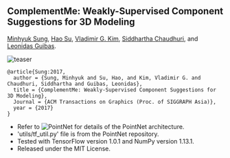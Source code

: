 ## ComplementMe: Weakly-Supervised Component Suggestions for 3D Modeling

<a href="http://cs.stanford.edu/~mhsung" target="_blank">Minhyuk Sung</a>, <a href="http://ai.stanford.edu/~haosu/" target="_blank">Hao Su</a>, <a href="http://vova.kim" target="_blank">Vladimir G. Kim</a>, <a href="https://www.cse.iitb.ac.in/~sidch/" target="_blank">Siddhartha Chaudhuri</a>, and <a href="https://geometry.stanford.edu/member/guibas/" target="_blank:">Leonidas Guibas</a>.

![teaser](https://mhsung.github.io/assets/images/component-assembly/teaser.png)

```
@article{Sung:2017,
  author = {Sung, Minhyuk and Su, Hao, and Kim, Vladimir G. and Chaudhuri, Siddhartha and Guibas, Leonidas},
  title = {ComplementMe: Weakly-Supervised Component Suggestions for 3D Modeling},
  Journal = {ACM Transactions on Graphics (Proc. of SIGGRAPH Asia)}, 
  year = {2017}
}
```

* Refer to ![PointNet](https://github.com/charlesq34/pointnet) for details of the PointNet architecture.
* 'utils/tf_util.py' file is from the PointNet repository.
* Tested with TensorFlow version 1.0.1 and NumPy version 1.13.1.
* Released under the MIT License.
